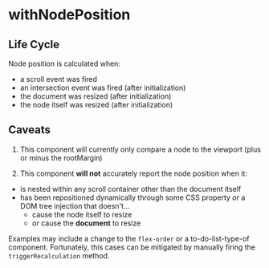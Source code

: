 # withNodePosition

## Life Cycle

Node position is calculated when:
  - a scroll event was fired
  - an intersection event was fired (after initialization)
  - the document was resized (after initialization)
  - the node itself was resized (after initialization)

## Caveats

1. This component will currently only compare a node to the viewport (plus or minus the rootMargin)

2. This component **will not** accurately report the node position when it:

- is nested within any scroll container other than the document itself
- has been repositioned dynamically through some CSS property _or_ a DOM tree injection that doesn't...
  - cause the node itself to resize
  - _or_ cause the **document** to resize

Examples may include a change to the `flex-order` or a to-do-list-type-of component.
Fortunately, this cases can be mitigated by manually firing the `triggerRecalculation` method.
